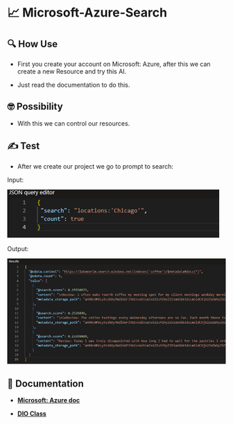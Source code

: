 # 📈 Microsoft-Azure-Search

## 🔍 How Use

- First you create your account on Microsoft: Azure, after this we can create a new Resource and try this AI.

- Just read the documentation to do this.

## 🤓 Possibility

- With this we can control our resources.

## ✍️ Test

- After we create our project we go to prompt to search:

Input:

![alt text](img/image.png)

Output:

![alt text](img/image01.png)


## 📖 Documentation

- [**Microsoft: Azure doc**](https://microsoftlearning.github.io/mslearn-ai-fundamentals/Instructions/Labs/11-ai-search.html)

- [**DIO Class**](https://www.dio.me/)
